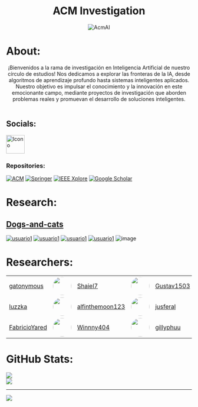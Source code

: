 <link rel="stylesheet" href="https://cdnjs.cloudflare.com/ajax/libs/font-awesome/5.15.4/css/all.min.css">

# <center> ACM Investigation </center>

<p align="center">
  <img src="https://i.imgur.com/WXwfncf.png" alt="AcmAI"> 
</p>

# About:
<center>¡Bienvenidos a la rama de investigación en Inteligencia Artificial de nuestro círculo de estudios! Nos dedicamos a explorar las fronteras de la IA, desde algoritmos de aprendizaje profundo hasta sistemas inteligentes aplicados. Nuestro objetivo es impulsar el conocimiento y la innovación en este emocionante campo, mediante proyectos de investigación que aborden problemas reales y promuevan el desarrollo de soluciones inteligentes.</center>

<br>



## Socials:
<a href="https://web.facebook.com/ACMUNSAAC/?locale=es_LA&_rdc=1&_rdr">
  <img src="https://i.imgur.com/iRoA2cy.png" alt="Icono" width="50" height="50" style="fill:red;">
</a>


### Repositories:
[![ACM](https://img.shields.io/badge/ACM-Association_for_Computing_Machinery-informational?style=flat&logo=acm&logoColor=white)](https://www.acm.org/)
[![Springer](https://img.shields.io/badge/Springer-informational?style=flat&logo=springer&logoColor=white)](https://www.springer.com/la)
[![IEEE Xplore](https://img.shields.io/badge/IEEE_Xplore-informational?style=flat&logo=ieee&logoColor=white)](https://ieeexplore.ieee.org/Xplore/home.jsp)
[![Google Scholar](https://img.shields.io/badge/Google_Scholar-informational?style=flat&logo=google-scholar&logoColor=white)](https://scholar.google.es/)


# Research:
## [Dogs-and-cats](https://github.com/acm-ai/Dogs-and-cats)
[![usuario1](https://github.com/gatonymous.png?size=50)](https://github.com/gatonymous)
[![usuario1](https://github.com/luzzka.png?size=50)](https://github.com/luzzka)
[![usuario1](https://github.com/alfinthemoon123.png?size=50)](https://github.com/alfinthemoon123)
[![usuario1](https://github.com/gillyphuu.png?size=50)](https://github.com/gillyphuu)
![image](https://github.com/acm-ai/acm-ai/assets/168693285/33e9290e-4462-43d2-816b-1983a819eabb)
<!--[![usuario2](https://github.com/Shaiel7.png?size=50)](https://github.com/Shaiel7)-->
<!--[![usuario1](https://github.com/Gustav1503.png?size=50)](https://github.com/Gustav1503)-->
<!--[![usuario1](https://github.com/jusferal.png?size=50)](https://github.com/jusferal)-->
<!--[![usuario1](https://github.com/FabricioYared.png?size=50)](https://github.com/FabricioYared)-->


# Researchers:

|  |  |  |  |  |  |
|---------|----------------|---------|----------------|---------|----------------|
| [gatonymous](https://github.com/gatonymous) | <img src="https://github.com/gatonymous.png?size=50" width="50" height="50" style="border-radius: 50%;"> | [Shaiel7](https://github.com/Shaiel7) | <img src="https://github.com/Shaiel7.png?size=50" width="50" height="50" style="border-radius: 50%;"> | [Gustav1503](https://github.com/Gustav1503) | <img src="https://github.com/Gustav1503.png?size=50" width="50" height="50" style="border-radius: 50%;"> |
| [luzzka](https://github.com/luzzka) | <img src="https://github.com/luzzka.png?size=50" width="50" height="50" style="border-radius: 50%;"> | [alfinthemoon123](https://github.com/alfinthemoon123) | <img src="https://github.com/alfinthemoon123.png?size=50" width="50" height="50" style="border-radius: 50%;"> | [jusferal](https://github.com/jusferal) | <img src="https://github.com/jusferal.png?size=50" width="50" height="50" style="border-radius: 50%;"> |
| [FabricioYared](https://github.com/FabricioYared) | <img src="https://github.com/FabricioYared.png?size=50" width="50" height="50" style="border-radius: 50%;"> | [Winnny404](https://github.com/Winnny404) | <img src="https://github.com/Winny404.png?size=50" width="50" height="50" style="border-radius: 50%;"> | [gillyphuu](https://github.com/gillyphuu) | <img src="https://github.com/gillyphuu.png?size=50" width="50" height="50" style="border-radius: 50%;"> |




# <i class="fas fa-trophy" style="color:cyan"></i> GitHub Stats:
![](https://github-readme-stats.vercel.app/api?username=acm-ai&theme=gotham&hide_border=false&include_all_commits=false&count_private=false)<br/>
![](https://github-readme-streak-stats.herokuapp.com/?user=acm-ai&theme=gotham&hide_border=false)<br/>


---
[![](https://visitcount.itsvg.in/api?id=acm-ai&icon=0&color=0)](https://visitcount.itsvg.in)
